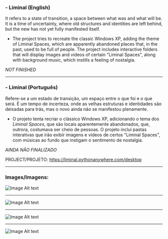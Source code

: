 ### - Liminal (English)
It refers to a state of transition, a space 
between what was and what will be. It is a time of uncertainty, where old 
structures and identities are left behind, but the new has not yet fully manifested itself.

  - The project tries to recreate the classic Windows XP, adding the theme of Liminal Spaces, which are apparently abandoned places that, in the past, used to be full of people.
The project includes interactive folders that will display images and videos of certain "Liminal Spaces", along with background music, which instills a feeling of nostalgia.

*NOT FINISHED*

<hr>

### - Liminal (Português)
Refere-se a um estado de transição, um espaço 
entre o que foi e o que será. É um tempo de incerteza, onde as velhas 
estruturas e identidades são deixadas para trás, mas o novo ainda não se manifestou plenamente.

  - O projeto tenta recriar o clássico Windows XP, adicionando o tema dos *Liminal Spaces*, que são locais aparentemente abandonados, que, outrora, costumava ser cheio de pessoas. 
O projeto inclui pastas interativas que irão exibir imagens e vídeos de certos "Liminal Spaces", com músicas ao fundo que instigam o sentimento de nostalgia.

*AINDA NÃO FINALIZADO*

PROJECT/PROJETO: https://liminal.pythonanywhere.com/desktop

<hr>

### Images/Imagens:
![Image Alt text](/images/desktop.png)

<hr>

![Image Alt text](/images/file.png)

<hr>

![Image Alt text](/images/lobby.png)

<hr>

![Image Alt text](/images/songs.png)
